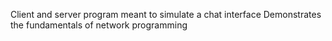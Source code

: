 Client and server program meant to simulate a chat interface
Demonstrates the fundamentals of network programming
